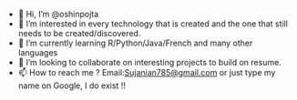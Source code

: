 - 👋 Hi, I’m @oshinpojta
- 👀 I’m interested in every technology that is created and the one that still needs to be created/discovered. 
- 🌱 I’m currently learning R/Python/Java/French and many other languages
- 💞️ I’m looking to collaborate on interesting projects to build on resume.
- 📫 How to reach me ? Email:Sujanian785@gmail.com or just type my name on Google, I do exist !!

<!---
oshinpojta/oshinpojta is a ✨ special ✨ repository because its `README.md` (this file) appears on your GitHub profile.
You can click the Preview link to take a look at your changes.
--->
